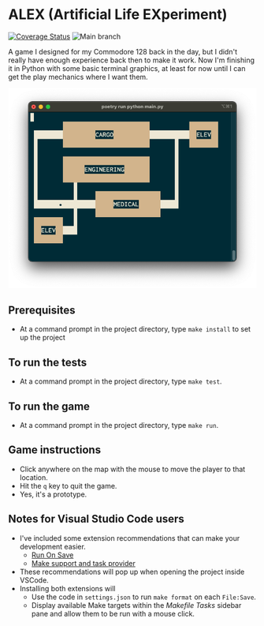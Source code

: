 # ALEX (Artificial Life EXperiment)


[![Coverage Status](https://coveralls.io/repos/github/bcorfman/alex/badge.svg?branch=main)](https://coveralls.io/github/bcorfman/alex?branch=main)
![Main branch](https://github.com/bcorfman/alex-console/actions/workflows/build-test.yml/badge.svg)

A game I designed for my Commodore 128 back in the day, but I didn't really have enough experience back then to make it work. 
Now I'm finishing it in Python with some basic terminal graphics, at least for now until I can get the play mechanics where I want them.

<img src="graphics/alex_console.png">

## Prerequisites
* At a command prompt in the project directory, type `make install` to set up the project

## To run the tests
* At a command prompt in the project directory, type `make test`.

## To run the game
* At a command prompt in the project directory, type `make run`.

## Game instructions
* Click anywhere on the map with the mouse to move the player to that location.
* Hit the `q` key to quit the game.
* Yes, it's a prototype.

## Notes for Visual Studio Code users
* I've included some extension recommendations that can make your development easier.
  * [Run On Save](https://marketplace.visualstudio.com/items?itemName=emeraldwalk.RunOnSave)
  * [Make support and task provider](https://marketplace.visualstudio.com/items?itemName=carlos-algms.make-task-provider)
* These recommendations will pop up when opening the project inside VSCode.
* Installing both extensions will
  * Use the code in `settings.json` to run `make format` on each `File:Save`.
  * Display available Make targets within the _Makefile Tasks_ sidebar pane and allow them to be run with a mouse click.

